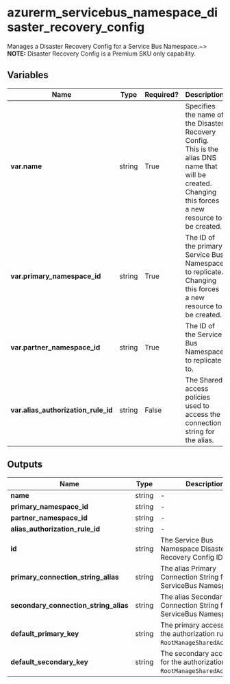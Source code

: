 # azurerm_servicebus_namespace_disaster_recovery_config

Manages a Disaster Recovery Config for a Service Bus Namespace.~> **NOTE:** Disaster Recovery Config is a Premium SKU only capability.

## Variables

| Name | Type | Required? |  Description |
| ---- | ---- | --------- |  ----------- |
| **var.name** | string | True | Specifies the name of the Disaster Recovery Config. This is the alias DNS name that will be created. Changing this forces a new resource to be created. | 
| **var.primary_namespace_id** | string | True | The ID of the primary Service Bus Namespace to replicate. Changing this forces a new resource to be created. | 
| **var.partner_namespace_id** | string | True | The ID of the Service Bus Namespace to replicate to. | 
| **var.alias_authorization_rule_id** | string | False | The Shared access policies used to access the connection string for the alias. | 



## Outputs

| Name | Type | Description |
| ---- | ---- | --------- | 
| **name** | string  | - | 
| **primary_namespace_id** | string  | - | 
| **partner_namespace_id** | string  | - | 
| **alias_authorization_rule_id** | string  | - | 
| **id** | string  | The Service Bus Namespace Disaster Recovery Config ID. | 
| **primary_connection_string_alias** | string  | The alias Primary Connection String for the ServiceBus Namespace. | 
| **secondary_connection_string_alias** | string  | The alias Secondary Connection String for the ServiceBus Namespace | 
| **default_primary_key** | string  | The primary access key for the authorization rule `RootManageSharedAccessKey`. | 
| **default_secondary_key** | string  | The secondary access key for the authorization rule `RootManageSharedAccessKey`. | 
